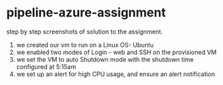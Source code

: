 # pipeline-azure-assignment

step by step screenshots of solution to the assignment.

1. we created our vm to run on a Linux OS- Ubuntu
2. we enabled two modes of Login - web and SSH on the provisioned VM
3. we set the VM to auto Shutdown mode with the shutdown time configured at 5:15am
4. we set up an alert for high CPU usage, and ensure an alert notification
